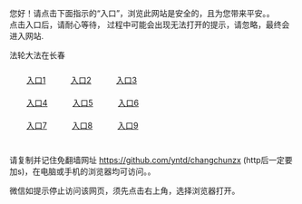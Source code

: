 您好！请点击下面指示的“入口”，浏览此网站是安全的，且为您带来平安。。 <br/>
点击入口后，请耐心等待， 过程中可能会出现无法打开的提示，请忽略，最终会进入网站. </br>

法轮大法在长春<br/>
<div style="padding:10px"><a style="margin:20px" target="_blank" href="https://d1oouvhfeafrj7.cloudfront.net/2Qpsp?dqjdsti" id="ccLink1" rel="nofollow">入口1</a> <a target="_blank" style="margin:20px" href="https://d27yhemnk5v8b1.cloudfront.net/2Qpsp?vubcjazi" id="ccLink2" rel="nofollow">入口2</a> <a style="margin:20px" target="_blank" href="https://d11k0awwmcmvjw.cloudfront.net/2Qpsp?yysqukwc" id="ccLink3" rel="nofollow">入口3</a></div>

<div style="padding:10px" ><a style="margin:20px" target="_blank" href="https://d1oouvhfeafrj7.cloudfront.net/2Qpsp?dqjdsti" id="ccLink4" rel="nofollow">入口4</a> <a style="margin:20px" href="https://d27yhemnk5v8b1.cloudfront.net/2Qpsp?vubcjazi" target="_blank" id="ccLink5" rel="nofollow">入口5</a> <a style="margin:20px" href="https://d11k0awwmcmvjw.cloudfront.net/2Qpsp?yysqukwc" target="_blank" id="ccLink6" rel="nofollow">入口6</a></div>

<div style="padding:10px"><a style="margin:20px" target="_blank" href="https://d1oouvhfeafrj7.cloudfront.net/2Qpsp?dqjdsti" id="ccLink7" rel="nofollow">入口7</a> <a style="margin:20px" href="https://d27yhemnk5v8b1.cloudfront.net/2Qpsp?vubcjazi" target="_blank" id="ccLink8" rel="nofollow">入口8</a> <a style="margin:20px" target="_blank" href="https://d11k0awwmcmvjw.cloudfront.net/2Qpsp?yysqukwc" id="ccLink9" rel="nofollow">入口9</a></div>

<br/>



请复制并记住免翻墙网址 https://github.com/yntd/changchunzx (http后一定要加s)，在电脑或手机的浏览器均可访问。。<br/>

微信如提示停止访问该网页，须先点击右上角，选择浏览器打开。
